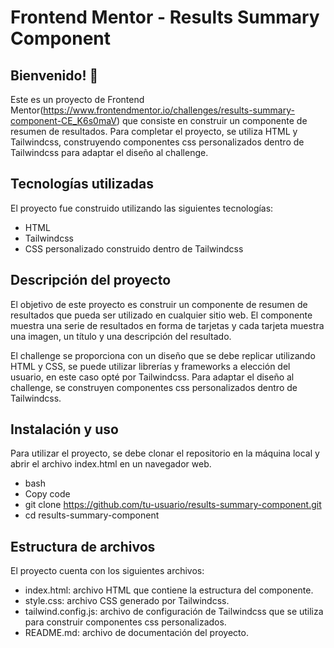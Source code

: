 # Frontend Mentor - Results Summary Component

## Bienvenido! 👋
Este es un proyecto de Frontend Mentor(https://www.frontendmentor.io/challenges/results-summary-component-CE_K6s0maV) que consiste en construir un componente de resumen de resultados. Para completar el proyecto, se utiliza HTML y Tailwindcss, construyendo componentes css personalizados dentro de Tailwindcss para adaptar el diseño al challenge.

## Tecnologías utilizadas
El proyecto fue construido utilizando las siguientes tecnologías:

- HTML
- Tailwindcss
- CSS personalizado construido dentro de Tailwindcss

## Descripción del proyecto
El objetivo de este proyecto es construir un componente de resumen de resultados que pueda ser utilizado en cualquier sitio web. El componente muestra una serie de resultados en forma de tarjetas y cada tarjeta muestra una imagen, un título y una descripción del resultado.

El challenge se proporciona con un diseño que se debe replicar utilizando HTML y CSS, se puede utilizar librerías y frameworks a elección del usuario, en este caso opté por Tailwindcss.
Para adaptar el diseño al challenge, se construyen componentes css personalizados dentro de Tailwindcss.

## Instalación y uso
Para utilizar el proyecto, se debe clonar el repositorio en la máquina local y abrir el archivo index.html en un navegador web.

- bash
- Copy code
- git clone https://github.com/tu-usuario/results-summary-component.git
- cd results-summary-component

## Estructura de archivos
El proyecto cuenta con los siguientes archivos:

- index.html: archivo HTML que contiene la estructura del componente.
- style.css: archivo CSS generado por Tailwindcss.
- tailwind.config.js: archivo de configuración de Tailwindcss que se utiliza para construir componentes css personalizados.
- README.md: archivo de documentación del proyecto.